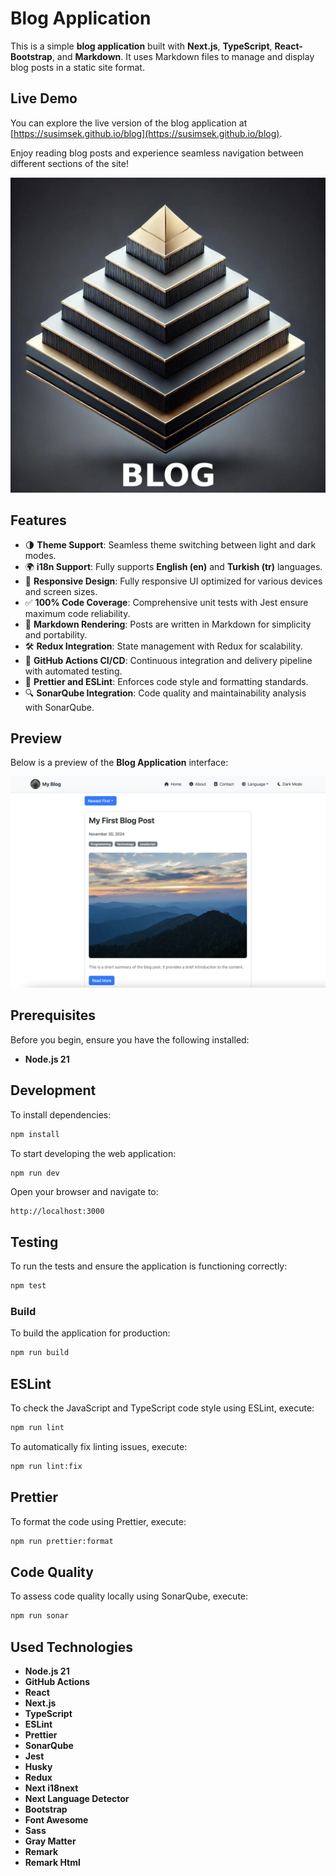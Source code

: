 # Blog Application

This is a simple **blog application** built with **Next.js**, **TypeScript**, **React-Bootstrap**, and **Markdown**. It uses Markdown files to manage and display blog posts in a static site format.

## Live Demo

You can explore the live version of the blog application at [https://susimsek.github.io/blog](https://susimsek.github.io/blog).

Enjoy reading blog posts and experience seamless navigation between different sections of the site!

![Introduction](https://github.com/susimsek/blog/blob/main/images/introduction.png)

## Features

- 🌗 **Theme Support**: Seamless theme switching between light and dark modes.
- 🌍 **i18n Support**: Fully supports **English (en)** and **Turkish (tr)** languages.
- 📱 **Responsive Design**: Fully responsive UI optimized for various devices and screen sizes.
- ✅ **100% Code Coverage**: Comprehensive unit tests with Jest ensure maximum code reliability.
- 📝 **Markdown Rendering**: Posts are written in Markdown for simplicity and portability.
- 🛠️ **Redux Integration**: State management with Redux for scalability.
- 🚀 **GitHub Actions CI/CD**: Continuous integration and delivery pipeline with automated testing.
- 🎨 **Prettier and ESLint**: Enforces code style and formatting standards.
- 🔍 **SonarQube Integration**: Code quality and maintainability analysis with SonarQube.

## Preview

Below is a preview of the **Blog Application** interface:

![Blog Application Preview](https://github.com/susimsek/blog/blob/main/images/webapp.png)

## Prerequisites

Before you begin, ensure you have the following installed:

- **Node.js 21**

## Development

To install dependencies:

```sh
npm install
```

To start developing the web application:

```sh
npm run dev
```

Open your browser and navigate to:

```
http://localhost:3000
```

## Testing

To run the tests and ensure the application is functioning correctly:

```sh
npm test
```

### Build

To build the application for production:

```sh
npm run build
```

## ESLint

To check the JavaScript and TypeScript code style using ESLint, execute:

```sh
npm run lint
```

To automatically fix linting issues, execute:

```sh
npm run lint:fix
```

## Prettier

To format the code using Prettier, execute:

```sh
npm run prettier:format
```

## Code Quality

To assess code quality locally using SonarQube, execute:

```sh
npm run sonar
```

## Used Technologies

- **Node.js 21**
- **GitHub Actions**
- **React**
- **Next.js**
- **TypeScript**
- **ESLint**
- **Prettier**
- **SonarQube**
- **Jest**
- **Husky**
- **Redux**
- **Next i18next**
- **Next Language Detector**
- **Bootstrap**
- **Font Awesome**
- **Sass**
- **Gray Matter**
- **Remark**
- **Remark Html**
